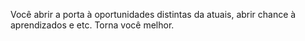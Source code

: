 Você abrir a porta à oportunidades distintas da atuais, abrir chance à aprendizados e etc. Torna você melhor. 